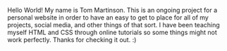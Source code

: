 Hello World! My name is Tom Martinson.  This is an ongoing project for a personal website in order to have an easy to get to place for all of my projects, social media, and other things of that sort.  I have been teaching myself HTML and CSS through online tutorials so some things might not work perfectly.  Thanks for checking it out. :)
